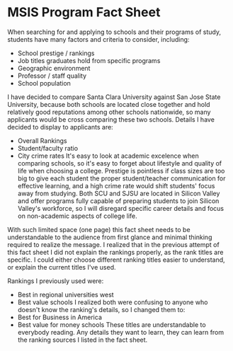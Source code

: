 # MSIS Program Fact Sheet

When searching for and applying to schools and their programs of study, students have many factors and criteria to consider, including:
* School prestige / rankings
* Job titles graduates hold from specific programs
* Geographic environment
* Professor / staff quality
* School population

I have decided to compare Santa Clara University against San Jose State University, because both schools are located close together and hold relatively good reputations among other schools nationwide, so many applicants would be cross comparing these two schools. Details I have decided to display to applicants are:
* Overall Rankings
* Student/faculty ratio
* City crime rates
It's easy to look at academic excelence when comparing schools, so it's easy to forget about lifestyle and quality of life when choosing a college. Prestige is pointless if class sizes are too big to give each student the proper student/teacher communication for effective learning, and a high crime rate would shift students' focus away from studying.  Both SCU and SJSU are located in Silicon Valley and offer programs fully capable of preparing students to join Silicon Valley's workforce, so I will disregard specific career details and focus on non-academic aspects of college life.

With such limited space (one page) this fact sheet needs to be understandable to the audience from first glance and minimal thinking required to realize the message. I realized that in the previous attempt of this fact sheet I did not explain the rankings properly, as the rank titles are specific. I could either choose different ranking titles easier to understand, or explain the current titles I've used.

Rankings I previously used were:
* Best in regional universities west
* Best value schools
I realized both were confusing to anyone who doesn't know the ranking's details, so I changed them to:
* Best for Business in America
* Best value for money schools
These titles are understandable to everybody reading. Any details they want to learn, they can learn from the ranking sources I listed in the fact sheet.
